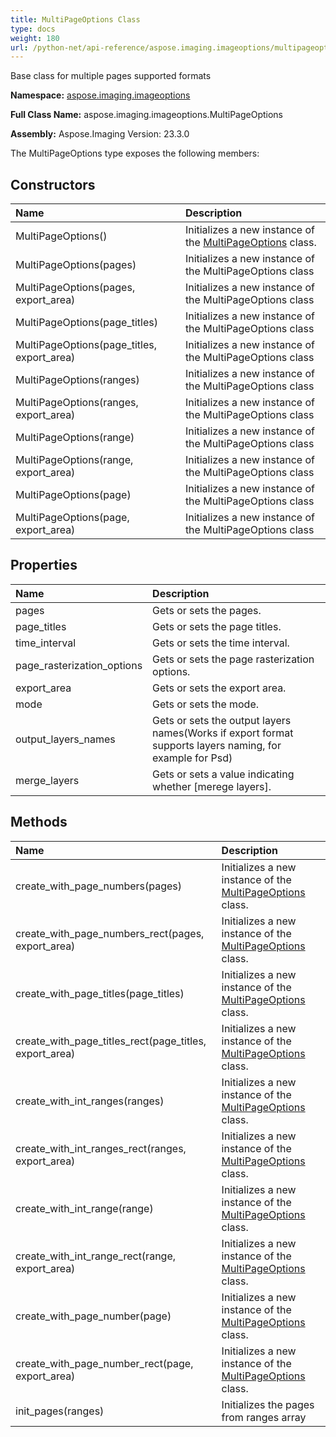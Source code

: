 ```yaml
---
title: MultiPageOptions Class
type: docs
weight: 180
url: /python-net/api-reference/aspose.imaging.imageoptions/multipageoptions/
---
```


Base class for multiple pages supported formats

**Namespace:** [aspose.imaging.imageoptions](/imaging/python-net/api-reference/aspose.imaging.imageoptions/)

**Full Class Name:** aspose.imaging.imageoptions.MultiPageOptions

**Assembly:**  Aspose.Imaging Version: 23.3.0

The MultiPageOptions type exposes the following members:
## **Constructors**
|**Name**|**Description**|
| :- | :- |
|MultiPageOptions()|Initializes a new instance of the [MultiPageOptions](/imaging/python-net/api-reference/aspose.imaging.imageoptions/multipageoptions/) class.|
|MultiPageOptions(pages)|Initializes a new instance of the MultiPageOptions class|
|MultiPageOptions(pages, export_area)|Initializes a new instance of the MultiPageOptions class|
|MultiPageOptions(page_titles)|Initializes a new instance of the MultiPageOptions class|
|MultiPageOptions(page_titles, export_area)|Initializes a new instance of the MultiPageOptions class|
|MultiPageOptions(ranges)|Initializes a new instance of the MultiPageOptions class|
|MultiPageOptions(ranges, export_area)|Initializes a new instance of the MultiPageOptions class|
|MultiPageOptions(range)|Initializes a new instance of the MultiPageOptions class|
|MultiPageOptions(range, export_area)|Initializes a new instance of the MultiPageOptions class|
|MultiPageOptions(page)|Initializes a new instance of the MultiPageOptions class|
|MultiPageOptions(page, export_area)|Initializes a new instance of the MultiPageOptions class|
## **Properties**
|**Name**|**Description**|
| :- | :- |
|pages|Gets or sets the pages.|
|page_titles|Gets or sets the page titles.|
|time_interval|Gets or sets the time interval.|
|page_rasterization_options|Gets or sets the page rasterization options.|
|export_area|Gets or sets the export area.|
|mode|Gets or sets the mode.|
|output_layers_names|Gets or sets the output layers names(Works if export format supports layers naming, for example for Psd)|
|merge_layers|Gets or sets a value indicating whether [merege layers].|
## **Methods**
|**Name**|**Description**|
| :- | :- |
|create_with_page_numbers(pages)|Initializes a new instance of the [MultiPageOptions](/imaging/python-net/api-reference/aspose.imaging.imageoptions/multipageoptions/) class.|
|create_with_page_numbers_rect(pages, export_area)|Initializes a new instance of the [MultiPageOptions](/imaging/python-net/api-reference/aspose.imaging.imageoptions/multipageoptions/) class.|
|create_with_page_titles(page_titles)|Initializes a new instance of the [MultiPageOptions](/imaging/python-net/api-reference/aspose.imaging.imageoptions/multipageoptions/) class.|
|create_with_page_titles_rect(page_titles, export_area)|Initializes a new instance of the [MultiPageOptions](/imaging/python-net/api-reference/aspose.imaging.imageoptions/multipageoptions/) class.|
|create_with_int_ranges(ranges)|Initializes a new instance of the [MultiPageOptions](/imaging/python-net/api-reference/aspose.imaging.imageoptions/multipageoptions/) class.|
|create_with_int_ranges_rect(ranges, export_area)|Initializes a new instance of the [MultiPageOptions](/imaging/python-net/api-reference/aspose.imaging.imageoptions/multipageoptions/) class.|
|create_with_int_range(range)|Initializes a new instance of the [MultiPageOptions](/imaging/python-net/api-reference/aspose.imaging.imageoptions/multipageoptions/) class.|
|create_with_int_range_rect(range, export_area)|Initializes a new instance of the [MultiPageOptions](/imaging/python-net/api-reference/aspose.imaging.imageoptions/multipageoptions/) class.|
|create_with_page_number(page)|Initializes a new instance of the [MultiPageOptions](/imaging/python-net/api-reference/aspose.imaging.imageoptions/multipageoptions/) class.|
|create_with_page_number_rect(page, export_area)|Initializes a new instance of the [MultiPageOptions](/imaging/python-net/api-reference/aspose.imaging.imageoptions/multipageoptions/) class.|
|init_pages(ranges)|Initializes the pages from ranges array|
